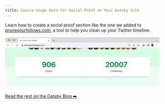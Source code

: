 ```yaml
---
title: Source Usage Data for Social Proof on Your Gatsby Site
---
```


Learn how to create a social proof section like the one we added to [pruneyourfollows.com](https://pruneyourfollows.com/), a tool to help you clean up your Twitter timeline:

![Screengrab showing that Prune your Follows has 907 users and has facilitaded over 20.000 unfollows](./social-proof.png)

[Read the rest on the Gatsby Blog ➡️](https://www.gatsbyjs.com/blog/source-xata)
